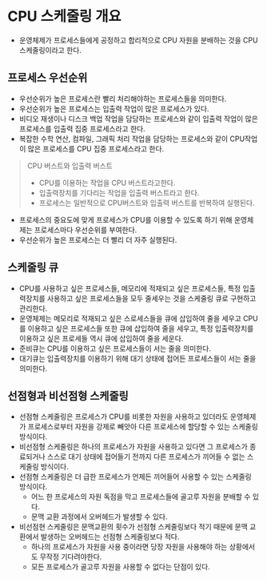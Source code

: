 # CPU 스케줄링 개요

- 운영체제가 프로세스들에게 공정하고 합리적으로 CPU 자원을 분배하는 것을 CPU 스케줄링이라고 한다.

## 프로세스 우선순위

- 우선순위가 높은 프로세스란 빨리 처리해야하는 프로세스들을 의미한다.
- 우선순위가 높은 프로세스는 입출력 작업이 많은 프로세스가 있다.
- 비디오 재생이나 디스크 백업 작업을 담당하는 프로세스와 같이 입출력 작업이 많은 프로세스를 입출력 집중 프로세스라고 한다.
- 복잡한 수학 연산, 컴파일, 그래픽 처리 작업을 담당하는 프로세스와 같이 CPU작업이 많은 프로세스를 CPU 집중 프로세스라고 한다.

> CPU 버스트와 입출력 버스트
>
> - CPU를 이용하는 작업을 CPU 버스트라고한다.
> - 입출력장치를 기다리는 작업을 입출력 버스트라고 한다.
> - 프로세스는 일반적으로 CPU버스트와 입출력 버스트를 반복하여 실행된다.

- 프로세스의 중요도에 맞게 프로세스가 CPU를 이용할 수 있도록 하기 위해 운영체제는 프로세스마다 우선순위를 부여한다.
- 우선순위가 높은 프로세스는 더 빨리 더 자주 실행된다.

## 스케줄링 큐

- CPU를 사용하고 싶은 프로세스들, 메모리에 적재되고 싶은 프로세스들, 특정 입출력장치를 사용하고 싶은 프로세스들을 모두 줄세우는 것을 스케줄링 큐로 구현하고 관리한다.
- 운영체제는 메모리로 적재되고 싶은 스로세스들을 큐에 삽입하여 줄을 세우고 CPU를 이용하고 싶은 프로세스들 또한 큐에 삽입하여 줄을 세우고, 특정 입출력장치를 이용하고 싶은 프로세들 역시 큐에 삽입하여 줄을 세운다.
- 준비큐는 CPU를 이용하고 싶은 프로세스들이 서는 줄을 의미한다.
- 대기큐는 입출력장치를 이용하기 위해 대기 상태에 접어든 프로세스들이 서는 줄을 의미한다.

## 선점형과 비선점형 스케줄링

- 선점형 스케줄링은 프로세스가 CPU를 비롯한 자원을 사용하고 있더라도 운영체제가 프로세스로부터 자원을 강제로 빼앗아 다른 프로세스에 할당할 수 있는 스케줄링 방식이다.
- 비선점형 스케줄링은 하나의 프로세스가 자원을 사용하고 있다면 그 프로세스가 종료되거나 스스로 대기 상태에 접어들기 전까지 다른 프로세스가 끼어들 수 없는 스케줄링 방식이다.
- 선점형 스케줄링은 더 급한 프로세스가 언제든 끼어들어 사용할 수 있는 스케줄링 방식이다.
  - 어느 한 프로세스의 자원 독점을 막고 프로세스들에 골고루 자원을 분배할 수 있다.
  - 문맥 교환 과정에서 오버헤드가 발생할 수 있다.
- 비선점현 스케줄링은 문맥교환의 횟수가 선점형 스케줄링보다 적기 때문에 문맥 교환에서 발생하는 오버헤드는 선점형 스케줄링보다 적다.
  - 하나의 프로세스가 자원을 사용 중이라면 당장 자원을 사용해야 하는 상황에서도 무작정 기다려야한다.
  - 모든 프로세스가 골고루 자원을 사용할 수 없다는 단점이 있다.
